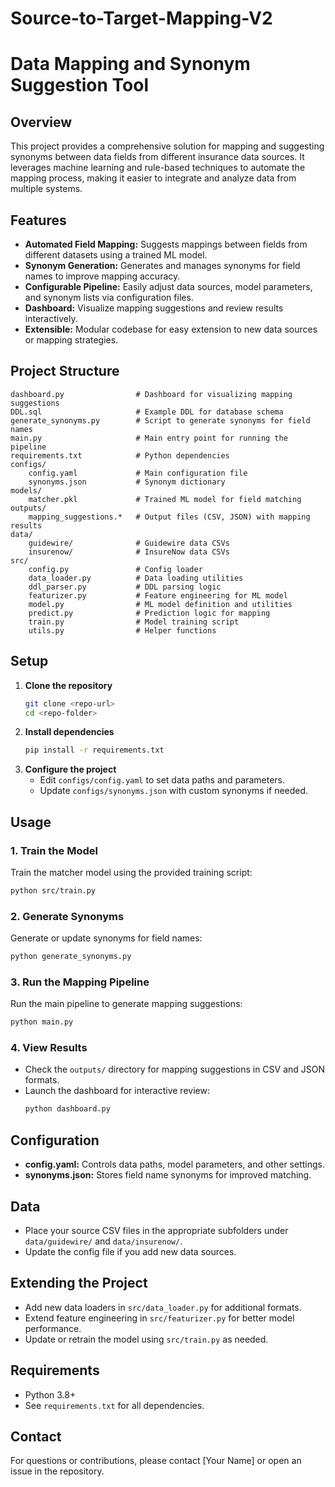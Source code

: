 # Source-to-Target-Mapping-V2

# Data Mapping and Synonym Suggestion Tool

## Overview
This project provides a comprehensive solution for mapping and suggesting synonyms between data fields from different insurance data sources. It leverages machine learning and rule-based techniques to automate the mapping process, making it easier to integrate and analyze data from multiple systems.

## Features
- **Automated Field Mapping:** Suggests mappings between fields from different datasets using a trained ML model.
- **Synonym Generation:** Generates and manages synonyms for field names to improve mapping accuracy.
- **Configurable Pipeline:** Easily adjust data sources, model parameters, and synonym lists via configuration files.
- **Dashboard:** Visualize mapping suggestions and review results interactively.
- **Extensible:** Modular codebase for easy extension to new data sources or mapping strategies.

## Project Structure
```
dashboard.py                # Dashboard for visualizing mapping suggestions
DDL.sql                     # Example DDL for database schema
generate_synonyms.py        # Script to generate synonyms for field names
main.py                     # Main entry point for running the pipeline
requirements.txt            # Python dependencies
configs/
    config.yaml             # Main configuration file
    synonyms.json           # Synonym dictionary
models/
    matcher.pkl             # Trained ML model for field matching
outputs/
    mapping_suggestions.*   # Output files (CSV, JSON) with mapping results
data/
    guidewire/              # Guidewire data CSVs
    insurenow/              # InsureNow data CSVs
src/
    config.py               # Config loader
    data_loader.py          # Data loading utilities
    ddl_parser.py           # DDL parsing logic
    featurizer.py           # Feature engineering for ML model
    model.py                # ML model definition and utilities
    predict.py              # Prediction logic for mapping
    train.py                # Model training script
    utils.py                # Helper functions
```

## Setup
1. **Clone the repository**
   ```sh
   git clone <repo-url>
   cd <repo-folder>
   ```
2. **Install dependencies**
   ```sh
   pip install -r requirements.txt
   ```
3. **Configure the project**
   - Edit `configs/config.yaml` to set data paths and parameters.
   - Update `configs/synonyms.json` with custom synonyms if needed.

## Usage
### 1. Train the Model
Train the matcher model using the provided training script:
```sh
python src/train.py
```

### 2. Generate Synonyms
Generate or update synonyms for field names:
```sh
python generate_synonyms.py
```

### 3. Run the Mapping Pipeline
Run the main pipeline to generate mapping suggestions:
```sh
python main.py
```

### 4. View Results
- Check the `outputs/` directory for mapping suggestions in CSV and JSON formats.
- Launch the dashboard for interactive review:
  ```sh
  python dashboard.py
  ```

## Configuration
- **config.yaml:** Controls data paths, model parameters, and other settings.
- **synonyms.json:** Stores field name synonyms for improved matching.

## Data
- Place your source CSV files in the appropriate subfolders under `data/guidewire/` and `data/insurenow/`.
- Update the config file if you add new data sources.

## Extending the Project
- Add new data loaders in `src/data_loader.py` for additional formats.
- Extend feature engineering in `src/featurizer.py` for better model performance.
- Update or retrain the model using `src/train.py` as needed.

## Requirements
- Python 3.8+
- See `requirements.txt` for all dependencies.


## Contact
For questions or contributions, please contact [Your Name] or open an issue in the repository.

